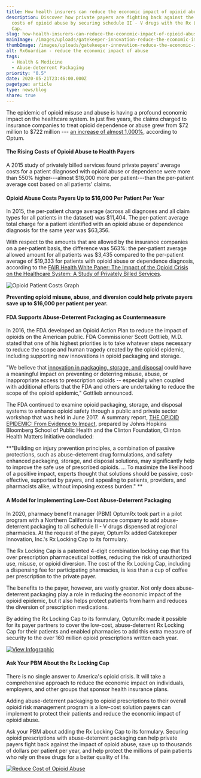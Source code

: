 ```yaml
---
title: How health insurers can reduce the economic impact of opioid abuse
description: Discover how private payers are fighting back against the rising
  costs of opioid abuse by securing schedule II - V drugs with the Rx Locking
  Cap.
slug: how-health-insurers-can-reduce-the-economic-impact-of-opioid-abuse
mainImage: /images/uploads/gatekeeper-innovation-reduce-the-economic-impact-of-opioid-abuse.jpg
thumbImage: /images/uploads/gatekeeper-innovation-reduce-the-economic-impact-of-opioid-abuse.jpg
alt: RxGuardian - reduce the economic impact of abuse
tags:
  - Health & Medicine
  - Abuse-deterrent Packaging
priority: "0.5"
date: 2020-05-21T23:46:00.000Z
pagetype: article
type: news/blog
share: true
---
```

The epidemic of opioid misuse and abuse is having a profound economic impact on the healthcare system. In just five years, the claims charged to insurance companies to treat opioid dependence or abuse grew from $72 million to $722 million --- [an increase of almost 1,000%](https://www.optum.com/resources/library/managing-opioid-costs-managing-risks.html), according to Optum.

#### The Rising Costs of Opioid Abuse to Health Payers


A 2015 study of privately billed services found private payers' average costs for a patient diagnosed with opioid abuse or dependence were more than 550% higher---almost $16,000 more per patient---than the per-patient average cost based on all patients' claims.

####  Opioid Abuse Costs Payers Up to $16,000 Per Patient Per Year


In 2015, the per-patient charge average (across all diagnoses and all claim types for all patients in the dataset) was $11,404. The per-patient average total charge for a patient identified with an opioid abuse or dependence diagnosis for the same year was $63,356. 

With respect to the amounts that are allowed by the insurance companies on a per-patient basis, the difference was 563%: the per-patient average allowed amount for all patients was $3,435 compared to the per-patient average of $19,333 for patients with opioid abuse or dependence diagnosis, according to the [FAIR Health White Paper: The Impact of the Opioid Crisis on the Healthcare System: A Study of Privately Billed Services](https://www.khi.org/assets/uploads/news/14560/the_impact_of_the_opioid_crisis.pdf).

![Opioid Patient Costs Graph](/images/uploads/GII-opioid-patient-costs-per-member.png)

**Preventing opioid misuse, abuse, and diversion could help private payers save up to $16,000 per patient per year.**

####  FDA Supports Abuse-Deterrent Packaging as Countermeasure


In 2016, the FDA developed an Opioid Action Plan to reduce the impact of opioids on the American public. FDA Commissioner Scott Gottlieb, M.D. stated that one of his highest priorities is to take whatever steps necessary to reduce the scope and human tragedy created by the opioid epidemic, including supporting new innovations in opioid packaging and storage.

"We believe that [innovation in packaging, storage, and disposal](https://www.fda.gov/NewsEvents/Newsroom/PressAnnouncements/ucm582954.htm) could have a meaningful impact on preventing or deterring misuse, abuse, or inappropriate access to prescription opioids -- especially when coupled with additional efforts that the FDA and others are undertaking to reduce the scope of the opioid epidemic," Gottlieb announced.

The FDA continued to examine opioid packaging, storage, and disposal systems to enhance opioid safety through a public and private sector workshop that was held in June 2017.  A summary report, [THE OPIOID EPIDEMIC: From Evidence to Impact](https://www.jhsph.edu/events/2017/americas-opioid-epidemic/report/2017-JohnsHopkins-Opioid-digital.pdf), prepared by Johns Hopkins Bloomberg School of Public Health and the Clinton Foundation, Clinton Health Matters Initiative concluded:

**"Building on injury prevention principles, a combination of passive protections, such as abuse-deterrent drug formulations, and safety enhanced packaging, storage, and disposal solutions, may significantly help to improve the safe use of prescribed opioids. ... To maximize the likelihood of a positive impact, experts thought that solutions should be passive, cost-effective, supported by payers, and appealing to patients, providers, and pharmacists alike, without imposing excess burden." **

####  A Model for Implementing Low-Cost Abuse-Deterrent Packaging


In 2020, pharmacy benefit manager (PBM) OptumRx took part in a pilot program with a Northern California insurance company to add abuse-deterrent packaging to all schedule II - V drugs dispensed at regional pharmacies. At the request of the payer, OptumRx added Gatekeeper Innovation, Inc.'s Rx Locking Cap to its formulary. 

The Rx Locking Cap is a patented 4-digit combination locking cap that fits over prescription pharmaceutical bottles, reducing the risk of unauthorized use, misuse, or opioid diversion. The cost of the Rx Locking Cap, including a dispensing fee for participating pharmacies, is less than a cup of coffee per prescription to the private payer. 

The benefits to the payer, however, are vastly greater. Not only does abuse-deterrent packaging play a role in reducing the economic impact of the opioid epidemic, but it also helps protect patients from harm and reduces the diversion of prescription medications.

By adding the Rx Locking Cap to its formulary, OptumRx made it possible for its payer partners to cover the low-cost, abuse-deterrent Rx Locking Cap for their patients and enabled pharmacies to add this extra measure of security to the over 160 million opioid prescriptions written each year.

[![View Infographic](/images/uploads/GII-view-infographic-blog-CTA.jpg)](/images/uploads/GII-infographic-financial-impact-MAY2020-052120.pdf)

####  Ask Your PBM About the Rx Locking Cap


There is no single answer to America's opioid crisis. It will take a comprehensive approach to reduce the economic impact on individuals, employers, and other groups that sponsor health insurance plans. 

Adding abuse-deterrent packaging to opioid prescriptions to their overall opioid risk management program is a low-cost solution payers can implement to protect their patients and reduce the economic impact of opioid abuse.

Ask your PBM about adding the Rx Locking Cap to its formulary. Securing opioid prescriptions with abuse-deterrent packaging can help private payers fight back against the impact of opioid abuse, save up to thousands of dollars per patient per year, and help protect the millions of pain patients who rely on these drugs for a better quality of life.

[![Reduce Cost of Opioid Abuse](/images/uploads/gatekeeper-CTA-reduce-cost-of-opioid-abuse.jpg)](/support/reduce-costs)
